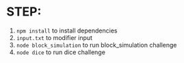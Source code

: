 # STEP:

1. `npm install` to install dependencies
2. `input.txt` to modifier input
3. `node block_simulation` to run block_simulation challenge
4. `node dice` to run dice challenge
